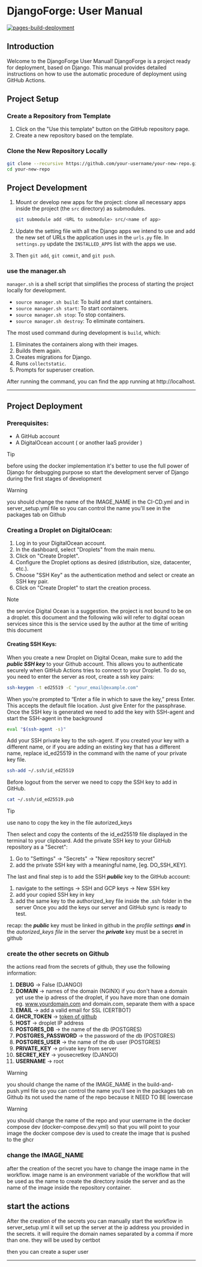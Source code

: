 # DjangoForge: User Manual

[![pages-build-deployment](https://github.com/leoBitto/DjangoForge/actions/workflows/pages/pages-build-deployment/badge.svg?branch=main)](https://github.com/leoBitto/DjangoForge/actions/workflows/pages/pages-build-deployment)

## Introduction
Welcome to the DjangoForge User Manual!
DjangoForge is a project ready for deployment, based on Django. This manual provides detailed instructions on how to use the automatic procedure of deployment using GitHub Actions.

## Project Setup

### Create a Repository from Template

1. Click on the "Use this template" button on the GitHub repository page.
1. Create a new repository based on the template.

### Clone the New Repository Locally

```bash
git clone --recursive https://github.com/your-username/your-new-repo.git your-new-repo
cd your-new-repo
```

## Project Development

1. Mount or develop new apps for the project: clone all necessary apps inside the project (the `src` directory) as submodules.
   ```bash
   git submodule add <URL to submodule> src/<name of app>
   ```
   
1. Update the setting file with all the Django apps we intend to use and add the new set of URLs the application uses in the `urls.py` file. In `settings.py` update the `INSTALLED_APPS` list with the apps we use.

1. Then `git add`, `git commit`, and `git push`. 

### use the manager.sh

`manager.sh` is a shell script that simplifies the process of starting the project locally for development.

- `source manager.sh build`: To build and start containers.
- `source manager.sh start`: To start containers.
- `source manager.sh stop`: To stop containers.
- `source manager.sh destroy`: To eliminate containers.

The most used command during development is `build`, which:
1. Eliminates the containers along with their images.
2. Builds them again.
3. Creates migrations for Django.
4. Runs `collectstatic`.
5. Prompts for superuser creation.

After running the command, you can find the app running at http://localhost.

_________________________________________________________________________________
## Project Deployment 

### Prerequisites:
- A GitHub account
- A DigitalOcean account ( or another IaaS provider )

> [!TIP] 
> before using the docker implementation it's better to use the full power of
> Django for debugging purpose
> so start the development server of Django during the first stages of development

>[!WARNING]
> you should change the name of the IMAGE_NAME in the CI-CD.yml and in server_setup.yml
> file so you can control the name you'll see in the packages tab on Github

### Creating a Droplet on DigitalOcean:

1. Log in to your DigitalOcean account.
2. In the dashboard, select "Droplets" from the main menu.
3. Click on "Create Droplet".
4. Configure the Droplet options as desired (distribution, size, datacenter, etc.).
5. Choose "SSH Key" as the authentication method and select or create an SSH key pair.
6. Click on "Create Droplet" to start the creation process.

> [!NOTE]  
> the service Digital Ocean is a suggestion. the project is not bound to be on a droplet.
> this document and the following wiki will refer to digital ocean services since 
> this is the service used by the author at the time of writing this document


#### Creating SSH Keys:

When you create a new Droplet on Digital Ocean, make sure to add the ***public SSH key*** to your Github account. This allows you to authenticate securely when GitHub Actions tries to connect to your Droplet. To do so, you need to enter the server as root, create a ssh key pairs:

```bash
ssh-keygen -t ed25519 -C "your_email@example.com"
```
When you’re prompted to “Enter a file in which to save the key,” press Enter. This accepts the default file location.
Just give Enter for the passphrase. Once the SSH key is generated we need to add the key with SSH-agent and start the SSH-agent in the background

```bash
eval "$(ssh-agent -s)"
```
Add your SSH private key to the ssh-agent. If you created your key with a different name, or if you are adding an existing key that has a different name, replace id_ed25519 in the command with the name of your private key file.

```bash
ssh-add ~/.ssh/id_ed25519
```
Before logout from the server we need to copy the SSH key to add in GitHub.

```bash
cat ~/.ssh/id_ed25519.pub
```
> [!TIP] 
> use nano to copy the key in the file autorized_keys

Then select and copy the contents of the id_ed25519 file displayed in the terminal to your clipboard. Add the private SSH key to your GitHub repository as a "Secret":
1.  Go to "Settings" -> "Secrets" -> "New repository secret" 
1. add the private SSH key with a meaningful name, [eg. DO_SSH_KEY].

The last and final step is to add the SSH ***public*** key to the GitHub account:
1. navigate to the settings -> SSH and GCP keys -> New SSH key 
1. add your copied SSH key in key 
1. add the same key to the authorized_key file inside the .ssh folder in the server
Once you add the keys our server and GitHub sync is ready to test. 

recap: 
the ***public*** key must be linked in github in the *profile settings* ***and*** in the *autorized_keys file* in the server
the ***private*** key must be a secret in github

### create the other secrets on Github
the actions read from the secrets of github, they use the following information:

1. **DEBUG**             -> False (DJANGO)
1. **DOMAIN**            -> names of the domain (NGINX) if you don't have a domain yet use the ip adress of the droplet, if you have more than one domain eg. www.yourdomain.com and domain.com, separate them with a space
1. **EMAIL**             -> add a valid email for SSL (CERTBOT)
1. **GHCR_TOKEN**        -> [token of github](https://docs.github.com/en/authentication/keeping-your-account-and-data-secure/managing-your-personal-access-tokens)
1. **HOST**              -> droplet IP address  
1. **POSTGRES_DB**       -> the name of the db (POSTGRES)
1. **POSTGRES_PASSWORD** -> the password of the db (POSTGRES)
1. **POSTGRES_USER**     -> the name of the db user (POSTGRES)
1. **PRIVATE_KEY**       -> private key from server
1. **SECRET_KEY**        -> yousecretkey (DJANGO)
1. **USERNAME**          -> root

>[!WARNING]
> you should change the name of the IMAGE_NAME in the build-and-push.yml 
> file so you can control the name you'll see in the packages tab on Github
> its not used the name of the repo because it NEED TO BE lowercase


>[!WARNING]
> you should change the name of the repo and your username in the docker 
> compose dev (docker-compose.dev.yml) so that you will point to your image
> the docker compose dev is used to create the image that is pushed to the ghcr

###  change the IMAGE_NAME
after the creation of the secret you have to change the image name in the workflow.
image name is an environment variable of the workflow that will be used as the name
to create the directory inside the server and as the name of the image inside the 
repository container.

## start the actions
After the creation of the secrets you can manually start the workflow in server_setup.yml
it will set up the server at the ip address you provided in the secrets. 
it will require the domain names separated by a comma if more than one. they will be used by certbot


then you can create a super user 
_______________________________________________________________________________


